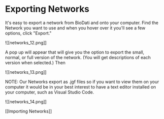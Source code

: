 # Exporting Networks

It's easy to export a network from BioDati and onto your computer.
Find the Network you want to use and when you hover over it you'll see a few options, click "Export."

![[networks_12.png]]

   A pop up will appear that will give you the option to export the small, normal, or full version of the network. (You will get descriptions of each version when selected.)
Then

![[networks_13.png]]

   NOTE: Our Networks export as .jgf files so if you want to view them on your computer it would be in your best interest to have a text editor installed on your computer, such as Visual Studio Code.

![[networks_14.png]]

[[Importing Networks]]
